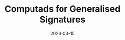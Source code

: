 ---
collection: presentations
type: Talk
title: 'Computads for Generalised Signatures'
venue: 'Yorkshire and Midlands Category Theory Seminar 30'
date: 2023-03-15
location: 'Birmingham, UK'
paperurl:

---